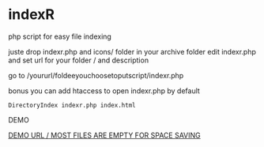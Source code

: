 
# indexR
php script for easy file indexing 

juste drop indexr.php and icons/ folder in your archive folder 
edit indexr.php and set url for your folder / and description 

go to /yoururl/foldeeyouchoosetoputscript/indexr.php

bonus you can add htaccess to open indexr.php by default

<code>DirectoryIndex indexr.php index.html</code>

DEMO 

<a href= "http://playground84.com/crashTest/phpIndexr/indexr.php"> DEMO URL / MOST FILES ARE EMPTY FOR SPACE SAVING </a>
